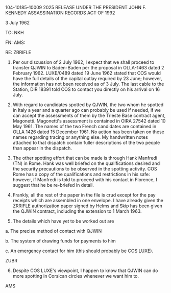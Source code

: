 104-10185-10009
2025 RELEASE UNDER THE PRESIDENT JOHN F. KENNEDY ASSASSINATION RECORDS ACT OF 1992

3 July 1962

TO: NKH

FN: AMS:

RE: ZRRIFLE

1. Per our discussion of 2 July 1962, I expect that we shall proceed to transfer QJWIN to Baden-Baden per the proposal in OLLA-1463 dated 2 February 1962. LUXE/0489 dated 19 June 1962 stated that COS would have the full details of the capital outlay required by 23 June; however, the information has not been received as of 3 July. The last cable to the Station, DIR 18391 told COS to contact you directly on his arrival on 16 July.

2. With regard to candidates spotted by QJWIN, the two whom he spotted in Italy a year and a quarter ago can probably be used if needed, if we can accept the assessments of them by the Trieste Base contract agent, Magonetti. Magonetti's assessment is contained in OIRA 27542 dated 10 May 1961. The names of the two French candidates are contained in OLLA 1426 dated 15 December 1961. No action has been taken on these names regarding tracing or anything else. My handwritten notes attached to that dispatch contain fuller descriptions of the two people than appear in the dispatch.

3. The other spotting effort that can be made is through Hank Manfredi (TN) in Rome. Hank was well briefed on the qualifications desired and the security precautions to be observed in the spotting activity. COS Rome has a copy of the qualifications and restrictions in his safe: however, if Manfredi is told to proceed with his contact in Florence, I suggest that he be re-briefed in detail.

4. Frankly, all the rest of the paper in the file is crud except for the pay receipts which are assembled in one envelope. I have already given the ZRRIFLE authorization paper signed by Helms and Skip has been given the QJWIN contract, including the extension to 1 March 1963.

5. The details which have yet to be worked out are

a. The precise method of contact with QJWIN

b. The system of drawing funds for payments to him

c. An emergency contact for him (this should probably be COS LUXE).

ZUBR

6. Despite COS LUXE's viewpoint, I happen to know that QJWIN can do more spotting in Corsican circles whenever we want him to.

AMS
